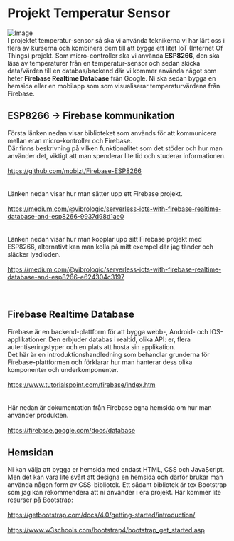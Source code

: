 # Projekt Temperatur Sensor
![Image](https://miro.medium.com/max/620/1*7Bant1MC0RQDQMVf4XQR8g.jpeg)
<br>
I projektet temperatur-sensor så ska vi använda teknikerna vi har lärt oss i flera av kurserna och kombinera dem till att bygga ett litet IoT (Internet Of Things) projekt.
Som micro-controller ska vi använda **ESP8266**, den ska läsa av temperaturer från en temperatur-sensor och sedan skicka data/värden till en databas/backend där vi kommer använda något som heter **Firebase Realtime Database** från Google. Ni ska sedan bygga en hemsida eller en mobilapp som som visualiserar temperaturvärdena från Firebase.

## ESP8266 -> Firebase kommunikation
Första länken nedan visar biblioteket som används för att kommunicera mellan eran micro-kontroller och Firebase.<br>
Där finns beskrivning på vilken funktionalitet som det stöder och hur man använder det, viktigt att man spenderar lite tid och studerar informationen.
<br>
<br>
<https://github.com/mobizt/Firebase-ESP8266>
<br>
<br>
<br>
Länken nedan visar hur man sätter upp ett Firebase projekt.
<br><br>
<https://medium.com/@vibrologic/serverless-iots-with-firebase-realtime-database-and-esp8266-9937d98d1ae0>
<br>
<br>
<br>
Länken nedan visar hur man kopplar upp sitt Firebase projekt med ESP8266, alternativt kan man kolla på mitt exempel där jag tänder och släcker lysdioden.
<br><br>
<https://medium.com/@vibrologic/serverless-iots-with-firebase-realtime-database-and-esp8266-e624304c3197>
<br>
<br>
<br>
## Firebase Realtime Database
Firebase är en backend-plattform för att bygga webb-, Android- och IOS-applikationer. Den erbjuder databas i realtid, olika API: er, flera autentiseringstyper och en plats att hosta sin applikation.<br>
Det här är en introduktionshandledning som behandlar grunderna för Firebase-plattformen och förklarar hur man hanterar dess olika komponenter och underkomponenter.
<br><br>
<https://www.tutorialspoint.com/firebase/index.htm>
<br>
<br><br>
Här nedan är dokumentation från Firebase egna hemsida om hur man använder produkten.<br><br>
<https://firebase.google.com/docs/database>

## Hemsidan
Ni kan välja att bygga er hemsida med endast HTML, CSS och JavaScript. Men det kan vara lite svårt att designa en hemsida och därför brukar man använda någon form av CSS-bibliotek. Ett sådant bibliotek är tex Bootstrap som jag kan rekommendera att ni använder i era projekt.
Här kommer lite resurser på Bootstrap:
<br>
<br>
<https://getbootstrap.com/docs/4.0/getting-started/introduction/>
<br>
<br>
<https://www.w3schools.com/bootstrap4/bootstrap_get_started.asp>
